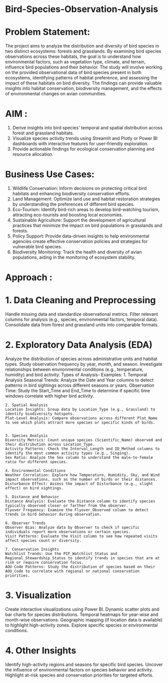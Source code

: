 # Bird-Species-Observation-Analysis

# Problem Statement:
The project aims to analyze the distribution and diversity of bird species in two distinct ecosystems: forests and grasslands. By examining bird species observations across these habitats, the goal is to understand how environmental factors, such as vegetation type, climate, and terrain, influence bird populations and their behavior. The study will involve working on the provided observational data of bird species present in both ecosystems, identifying patterns of habitat preference, and assessing the impact of these habitats on bird diversity. The findings can provide valuable insights into habitat conservation, biodiversity management, and the effects of environmental changes on avian communities.

# AIM :
1. Derive insights into bird species' temporal and spatial distribution across forest and grassland habitats.
2. Visualize species activity trends using Streamlit and Plotly or Power BI dashboards with interactive features for user-friendly exploration.
3. Provide actionable findings for ecological conservation planning and resource allocation.


# Business Use Cases:
1. Wildlife Conservation: Inform decisions on protecting critical bird habitats and enhancing biodiversity conservation efforts.
2. Land Management: Optimize land use and habitat restoration strategies by understanding the preferences of different bird species.
3. Eco-Tourism: Identify bird-rich areas to develop bird-watching tourism, attracting eco-tourists and boosting local economies.
4. Sustainable Agriculture: Support the development of agricultural practices that minimize the impact on bird populations in grasslands and forests.
5. Policy Support: Provide data-driven insights to help environmental agencies create effective conservation policies and strategies for vulnerable bird species.
6. Biodiversity Monitoring: Track the health and diversity of avian populations, aiding in the monitoring of ecosystem stability.

# Approach :
 # 1. Data Cleaning and Preprocessing
Handle missing data and standardize observational metrics.
Filter relevant columns for analysis (e.g., species, environmental factors, temporal data).
Consolidate data from forest and grassland units into comparable formats.  
# 2. Exploratory Data Analysis (EDA)
Analyze the distribution of species across administrative units and habitat types.
Study observation frequency by year, month, and season.
Investigate relationships between environmental conditions (e.g., temperature, humidity) and bird activity.
Types of Analysis- Examples:
    1. Temporal Analysis
    Seasonal Trends: Analyze the Date and Year columns to detect patterns in bird sightings across different seasons or years.
    Observation Time: Study the Start_Time and End_Time to determine if specific time windows correlate with higher bird activity.
    
    2. Spatial Analysis
    Location Insights: Group data by Location_Type (e.g., Grassland) to identify biodiversity hotspots.
    Plot-Level Analysis: Compare observations across different Plot_Name to see which plots attract more species or specific kinds of birds.
    
    
    3. Species Analysis
    Diversity Metrics: Count unique species (Scientific_Name) observed and their distribution across Location_Type.
    Activity Patterns: Check the Interval_Length and ID_Method columns to identify the most common activity types (e.g., Singing).
    Sex Ratio: Analyze the Sex column to understand the male-to-female ratio for different species.
    
    4. Environmental Conditions
    Weather Correlation: Explore how Temperature, Humidity, Sky, and Wind impact observations, such as the number of birds or their distances.
    Disturbance Effect: Assess the impact of Disturbance (e.g., slight effect) on bird sightings.
    
    5. Distance and Behavior
    Distance Analysis: Evaluate the Distance column to identify species typically observed closer or farther from the observer.
    Flyover Frequency: Examine the Flyover_Observed column to detect trends in bird behavior during observation.
    
    6. Observer Trends
    Observer Bias: Analyze data by Observer to check if specific individuals report more observations or certain species.
    Visit Patterns: Evaluate the Visit column to see how repeated visits affect species count or diversity.
    
    7. Conservation Insights
    Watchlist Trends: Use the PIF_Watchlist_Status and Regional_Stewardship_Status to identify trends in species that are at risk or require conservation focus.
    AOU Code Patterns: Study the distribution of species based on their AOU_Code to correlate with regional or national conservation priorities.

# 3. Visualization
Create interactive visualizations using Power BI.
Dynamic scatter plots and bar charts for species distributions.
Temporal heatmaps for year-wise and month-wise observations.
Geographic mapping (if location data is available) to highlight high-activity zones.
Explore specific species or environmental conditions.
# 4. Other Insights
Identify high-activity regions and seasons for specific bird species.
Uncover the influence of environmental factors on species behavior and activity.
Highlight at-risk species and conservation priorities for targeted efforts.
